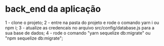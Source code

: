 # back_end da aplicação

1 - clone o projeto;
2 - entre na pasta do projeto e rode o comando yarn i ou npm i;
3 - atualize as credencais no arquivo src/config/database.js para a sua base de dados;
4 - rode o comando "yarn sequelize db:migrate" ou "npm sequelize db:migrate"; 